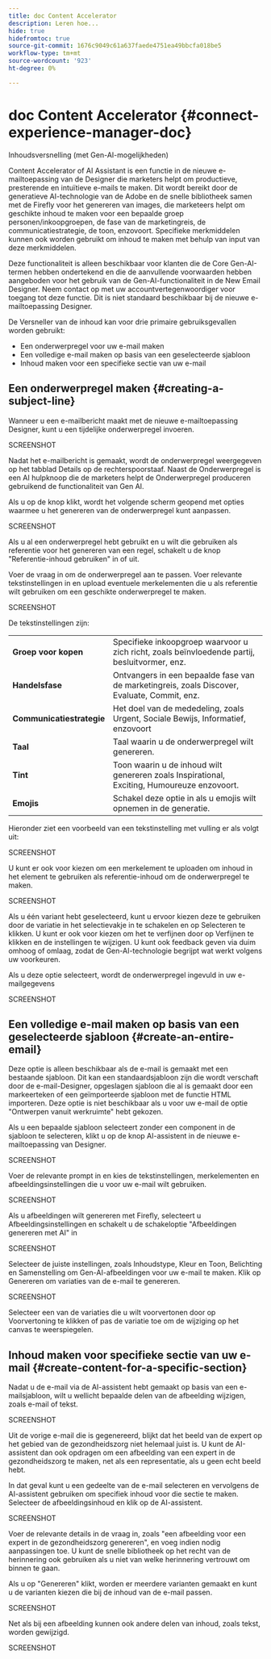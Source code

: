 ```yaml
---
title: doc Content Accelerator
description: Leren hoe...
hide: true
hidefromtoc: true
source-git-commit: 1676c9049c61a637faede4751ea49bbcfa018be5
workflow-type: tm+mt
source-wordcount: '923'
ht-degree: 0%

---
```


# doc Content Accelerator {#connect-experience-manager-doc}

Inhoudsversnelling (met Gen-AI-mogelijkheden)

Content Accelerator of AI Assistant is een functie in de nieuwe e-mailtoepassing van de Designer die marketers helpt om productieve, presterende en intuïtieve e-mails te maken. Dit wordt bereikt door de generatieve AI-technologie van de Adobe en de snelle bibliotheek samen met de Firefly voor het genereren van images, die marketeers helpt om geschikte inhoud te maken voor een bepaalde groep personen/inkoopgroepen, de fase van de marketingreis, de communicatiestrategie, de toon, enzovoort. Specifieke merkmiddelen kunnen ook worden gebruikt om inhoud te maken met behulp van input van deze merkmiddelen.

Deze functionaliteit is alleen beschikbaar voor klanten die de Core Gen-AI-termen hebben ondertekend en die de aanvullende voorwaarden hebben aangeboden voor het gebruik van de Gen-AI-functionaliteit in de New Email Designer. Neem contact op met uw accountvertegenwoordiger voor toegang tot deze functie. Dit is niet standaard beschikbaar bij de nieuwe e-mailtoepassing Designer.

De Versneller van de inhoud kan voor drie primaire gebruiksgevallen worden gebruikt:

* Een onderwerpregel voor uw e-mail maken
* Een volledige e-mail maken op basis van een geselecteerde sjabloon
* Inhoud maken voor een specifieke sectie van uw e-mail

## Een onderwerpregel maken {#creating-a-subject-line}

Wanneer u een e-mailbericht maakt met de nieuwe e-mailtoepassing Designer, kunt u een tijdelijke onderwerpregel invoeren.

SCREENSHOT

Nadat het e-mailbericht is gemaakt, wordt de onderwerpregel weergegeven op het tabblad Details op de rechterspoorstaaf. Naast de Onderwerpregel is een AI hulpknoop die de marketers helpt de Onderwerpregel produceren gebruikend de functionaliteit van Gen AI.

Als u op de knop klikt, wordt het volgende scherm geopend met opties waarmee u het genereren van de onderwerpregel kunt aanpassen.

SCREENSHOT

Als u al een onderwerpregel hebt gebruikt en u wilt die gebruiken als referentie voor het genereren van een regel, schakelt u de knop &quot;Referentie-inhoud gebruiken&quot; in of uit.

Voer de vraag in om de onderwerpregel aan te passen. Voer relevante tekstinstellingen in en upload eventuele merkelementen die u als referentie wilt gebruiken om een geschikte onderwerpregel te maken.

SCREENSHOT

De tekstinstellingen zijn:

<table><tbody>
  <tr>
    <td><b>Groep voor kopen</b></td>
    <td>Specifieke inkoopgroep waarvoor u zich richt, zoals beïnvloedende partij, besluitvormer, enz.</td>
  </tr>
  <tr>
    <td><b>Handelsfase</b></td>
    <td>Ontvangers in een bepaalde fase van de marketingreis, zoals Discover, Evaluate, Commit, enz.</td>
  </tr>
  <tr>
    <td><b>Communicatiestrategie</b></td>
    <td>Het doel van de mededeling, zoals Urgent, Sociale Bewijs, Informatief, enzovoort</td>
  </tr>
  <tr>
    <td><b>Taal</b></td>
    <td>Taal waarin u de onderwerpregel wilt genereren.</td>
  </tr>
  <tr>
    <td><b>Tint</b></td>
    <td>Toon waarin u de inhoud wilt genereren zoals Inspirational, Exciting, Humoureuze enzovoort.</td>
  </tr>
  <tr>
    <td><b>Emojis</b></td>
    <td>Schakel deze optie in als u emojis wilt opnemen in de generatie.</td>
  </tr>
</tbody>
</table>

Hieronder ziet een voorbeeld van een tekstinstelling met vulling er als volgt uit:

SCREENSHOT

U kunt er ook voor kiezen om een merkelement te uploaden om inhoud in het element te gebruiken als referentie-inhoud om de onderwerpregel te maken.

SCREENSHOT

Als u één variant hebt geselecteerd, kunt u ervoor kiezen deze te gebruiken door de variatie in het selectievakje in te schakelen en op Selecteren te klikken. U kunt er ook voor kiezen om het te verfijnen door op Verfijnen te klikken en de instellingen te wijzigen. U kunt ook feedback geven via duim omhoog of omlaag, zodat de Gen-AI-technologie begrijpt wat werkt volgens uw voorkeuren.

Als u deze optie selecteert, wordt de onderwerpregel ingevuld in uw e-mailgegevens

SCREENSHOT

## Een volledige e-mail maken op basis van een geselecteerde sjabloon {#create-an-entire-email}

Deze optie is alleen beschikbaar als de e-mail is gemaakt met een bestaande sjabloon. Dit kan een standaardsjabloon zijn die wordt verschaft door de e-mail-Designer, opgeslagen sjabloon die al is gemaakt door een markeerteken of een geïmporteerde sjabloon met de functie HTML importeren. Deze optie is niet beschikbaar als u voor uw e-mail de optie &quot;Ontwerpen vanuit werkruimte&quot; hebt gekozen.

Als u een bepaalde sjabloon selecteert zonder een component in de sjabloon te selecteren, klikt u op de knop AI-assistent in de nieuwe e-mailtoepassing van Designer.

SCREENSHOT

Voer de relevante prompt in en kies de tekstinstellingen, merkelementen en afbeeldingsinstellingen die u voor uw e-mail wilt gebruiken.

SCREENSHOT

Als u afbeeldingen wilt genereren met Firefly, selecteert u Afbeeldingsinstellingen en schakelt u de schakeloptie &quot;Afbeeldingen genereren met AI&quot; in

SCREENSHOT

Selecteer de juiste instellingen, zoals Inhoudstype, Kleur en Toon, Belichting en Samenstelling om Gen-AI-afbeeldingen voor uw e-mail te maken. Klik op Genereren om variaties van de e-mail te genereren.

SCREENSHOT

Selecteer een van de variaties die u wilt voorvertonen door op Voorvertoning te klikken of pas de variatie toe om de wijziging op het canvas te weerspiegelen.


## Inhoud maken voor specifieke sectie van uw e-mail {#create-content-for-a-specific-section}

Nadat u de e-mail via de AI-assistent hebt gemaakt op basis van een e-mailsjabloon, wilt u wellicht bepaalde delen van de afbeelding wijzigen, zoals e-mail of tekst.

SCREENSHOT

Uit de vorige e-mail die is gegenereerd, blijkt dat het beeld van de expert op het gebied van de gezondheidszorg niet helemaal juist is. U kunt de AI-assistent dan ook opdragen om een afbeelding van een expert in de gezondheidszorg te maken, net als een representatie, als u geen echt beeld hebt.

In dat geval kunt u een gedeelte van de e-mail selecteren en vervolgens de AI-assistent gebruiken om specifiek inhoud voor die sectie te maken. Selecteer de afbeeldingsinhoud en klik op de AI-assistent.

SCREENSHOT

Voer de relevante details in de vraag in, zoals &quot;een afbeelding voor een expert in de gezondheidszorg genereren&quot;, en voeg indien nodig aanpassingen toe. U kunt de snelle bibliotheek op het recht van de herinnering ook gebruiken als u niet van welke herinnering vertrouwt om binnen te gaan.

Als u op &quot;Genereren&quot; klikt, worden er meerdere varianten gemaakt en kunt u de varianten kiezen die bij de inhoud van de e-mail passen.

SCREENSHOT

Net als bij een afbeelding kunnen ook andere delen van inhoud, zoals tekst, worden gewijzigd.

SCREENSHOT
